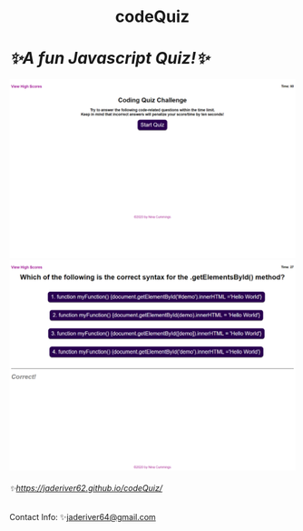 # <center>codeQuiz
# *:sparkles:A fun Javascript Quiz!:sparkles:</center>*



![Screenshot](https://github.com/jaderiver62/codeQuiz/blob/main/assets/images/codeQuizsrcsht1.png?raw=true)
![Screenshot](https://github.com/jaderiver62/codeQuiz/blob/main/assets/images/codeQuizsrcsht2.png?raw=true)

###### :sparkles:https://jaderiver62.github.io/codeQuiz/

Contact Info:
:sparkles:[jaderiver64@gmail.com](mailto:jaderiver64@gmail.com)